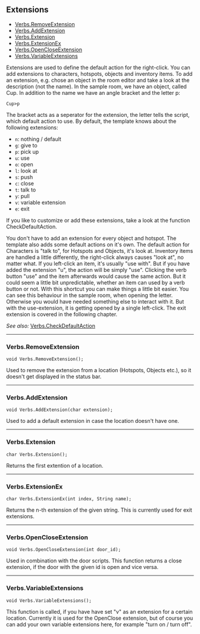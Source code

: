 ## Extensions

- [Verbs.RemoveExtension](Tumbleweed_extensions#verbsremoveextension)
- [Verbs.AddExtension](Tumbleweed_extensions#verbsaddextension)
- [Verbs.Extension](Tumbleweed_extensions#verbsextension)
- [Verbs.ExtensionEx](Tumbleweed_extensions#verbsextensionex)
- [Verbs.OpenCloseExtension](Tumbleweed_extensions#verbsopencloseextension)
- [Verbs.VariableExtensions](Tumbleweed_extensions#verbsvariableextensions)

Extensions are used to define the default action for the right-click. You can add extensions to characters, hotspots, objects and inventory items.
To add an extension, e.g. chose an object in the room editor and take a look at the description (not the name).
In the sample room, we have an object, called Cup. In addition to the name we have an angle bracket and the letter p:

```
Cup>p
```

The bracket acts as a seperator for the extension, the letter tells the script, which default action to use. By default, the template knows about the following extensions:


* `n`: nothing / default
* `g`: give to
* `p`: pick up
* `u`: use
* `o`: open
* `l`: look at
* `s`: push
* `c`: close
* `t`: talk to
* `y`: pull
* `v`: variable extension
* `e`: exit

If you like to customize or add these extensions, take a look at the function CheckDefaultAction.

You don't have to add an extension for every object and hotspot. The template also adds some default actions on it's own.
The default action for Characters is "talk to", for Hotspots and Objects, it's look at.
Inventory items are handled a little differently, the right-click always causes "look at", no matter what. If you left-click an
item, it's usually "use with". But if you have added the extension "u", the action will be simply "use".
Clicking the verb button "use" and the item afterwards would cause the same action. But it could seem a little bit unpredictable,
whether an item can used by a verb button or not. With this shortcut you can make things a little bit easier.
You can see this behaviour in the sample room, when opening the letter. Otherwise you would have needed something else to interact with it.
But with the use-extension, it is getting opened by a single left-click. The exit extension is covered in the following chapter.

*See also:*
[Verbs.CheckDefaultAction](Tumbleweed_actions#verbscheckdefaultaction)

---

### Verbs.RemoveExtension

```
void Verbs.RemoveExtension();
```

Used to remove the extension from a location (Hotspots, Objects etc.), so it doesn't get displayed in the status bar.

---

### Verbs.AddExtension

```
void Verbs.AddExtension(char extension);
```

Used to add a default extension in case the location doesn't have one.

---

### Verbs.Extension

```
char Verbs.Extension();
```

Returns the first extention of a location.

---

### Verbs.ExtensionEx

```
char Verbs.ExtensionEx(int index, String name);
```

Returns the n-th extension of the given string. This is currently used for exit extensions.

---

### Verbs.OpenCloseExtension

```
void Verbs.OpenCloseExtension(int door_id);
```

Used in combination with the door scripts. This function returns a close extension, if the door with the given id is open and vice versa.

---

### Verbs.VariableExtensions

```
void Verbs.VariableExtensions();
```

This function is called, if you have have set "v" as an extension for a certain location. Currently it is used for the OpenClose extension,
but of course you can add your own variable extensions here, for example "turn on / turn off".
